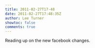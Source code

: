 ```yaml
---
title: 2011-02-27T17-48
date: 2011-02-27T17:48:35Z
author: Lee Turner
showtoc: false
comments: true
---
```


Reading up on the new facebook changes.

